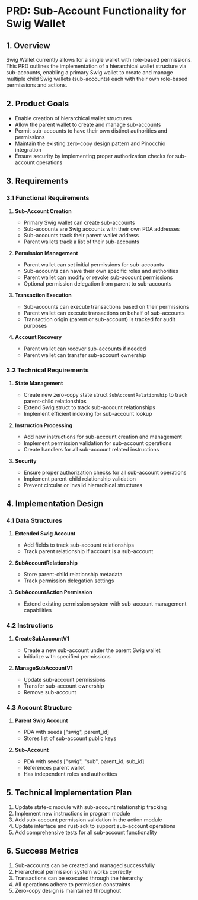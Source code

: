 # PRD: Sub-Account Functionality for Swig Wallet

## 1. Overview

Swig Wallet currently allows for a single wallet with role-based permissions. This PRD outlines the implementation of a hierarchical wallet structure via sub-accounts, enabling a primary Swig wallet to create and manage multiple child Swig wallets (sub-accounts) each with their own role-based permissions and actions.

## 2. Product Goals

-   Enable creation of hierarchical wallet structures
-   Allow the parent wallet to create and manage sub-accounts
-   Permit sub-accounts to have their own distinct authorities and permissions
-   Maintain the existing zero-copy design pattern and Pinocchio integration
-   Ensure security by implementing proper authorization checks for sub-account operations

## 3. Requirements

### 3.1 Functional Requirements

1. **Sub-Account Creation**

    - Primary Swig wallet can create sub-accounts
    - Sub-accounts are Swig accounts with their own PDA addresses
    - Sub-accounts track their parent wallet address
    - Parent wallets track a list of their sub-accounts

2. **Permission Management**

    - Parent wallet can set initial permissions for sub-accounts
    - Sub-accounts can have their own specific roles and authorities
    - Parent wallet can modify or revoke sub-account permissions
    - Optional permission delegation from parent to sub-accounts

3. **Transaction Execution**

    - Sub-accounts can execute transactions based on their permissions
    - Parent wallet can execute transactions on behalf of sub-accounts
    - Transaction origin (parent or sub-account) is tracked for audit purposes

4. **Account Recovery**
    - Parent wallet can recover sub-accounts if needed
    - Parent wallet can transfer sub-account ownership

### 3.2 Technical Requirements

1. **State Management**

    - Create new zero-copy state struct `SubAccountRelationship` to track parent-child relationships
    - Extend Swig struct to track sub-account relationships
    - Implement efficient indexing for sub-account lookup

2. **Instruction Processing**

    - Add new instructions for sub-account creation and management
    - Implement permission validation for sub-account operations
    - Create handlers for all sub-account related instructions

3. **Security**
    - Ensure proper authorization checks for all sub-account operations
    - Implement parent-child relationship validation
    - Prevent circular or invalid hierarchical structures

## 4. Implementation Design

### 4.1 Data Structures

1. **Extended Swig Account**

    - Add fields to track sub-account relationships
    - Track parent relationship if account is a sub-account

2. **SubAccountRelationship**

    - Store parent-child relationship metadata
    - Track permission delegation settings

3. **SubAccountAction Permission**
    - Extend existing permission system with sub-account management capabilities

### 4.2 Instructions

1. **CreateSubAccountV1**

    - Create a new sub-account under the parent Swig wallet
    - Initialize with specified permissions

2. **ManageSubAccountV1**
    - Update sub-account permissions
    - Transfer sub-account ownership
    - Remove sub-account

### 4.3 Account Structure

1. **Parent Swig Account**

    - PDA with seeds ["swig", parent_id]
    - Stores list of sub-account public keys

2. **Sub-Account**
    - PDA with seeds ["swig", "sub", parent_id, sub_id]
    - References parent wallet
    - Has independent roles and authorities

## 5. Technical Implementation Plan

1. Update state-x module with sub-account relationship tracking
2. Implement new instructions in program module
3. Add sub-account permission validation in the action module
4. Update interface and rust-sdk to support sub-account operations
5. Add comprehensive tests for all sub-account functionality

## 6. Success Metrics

1. Sub-accounts can be created and managed successfully
2. Hierarchical permission system works correctly
3. Transactions can be executed through the hierarchy
4. All operations adhere to permission constraints
5. Zero-copy design is maintained throughout
